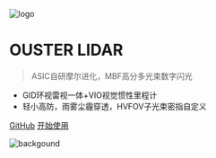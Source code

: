 ![logo](./imgs_market/ouster.svg ':size=100x100')

# OUSTER LIDAR

> ASIC自研摩尔进化，MBF高分多光束数字闪光

- GID环视雷视一体+VIO视觉惯性里程计
- 轻小高防，雨雾尘霾穿透，HVFOV子光束密指自定义

[GitHub](https://ros.oslidar.com)
[开始使用](README.md)

<!-- background image -->
![backgound](./imgs_market/Picture1.png)


